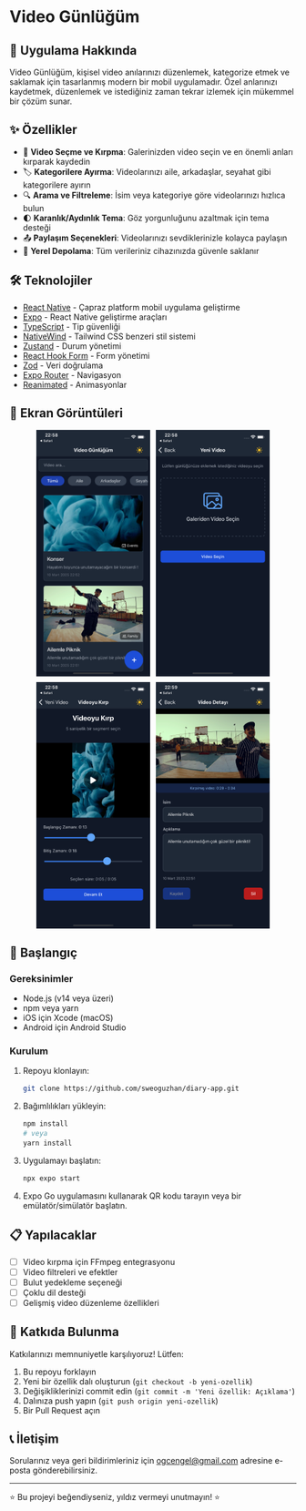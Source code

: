 # Video Günlüğüm


## 📱 Uygulama Hakkında

Video Günlüğüm, kişisel video anılarınızı düzenlemek, kategorize etmek ve saklamak için tasarlanmış modern bir mobil uygulamadır. Özel anlarınızı kaydetmek, düzenlemek ve istediğiniz zaman tekrar izlemek için mükemmel bir çözüm sunar.

## ✨ Özellikler

- 🎥 **Video Seçme ve Kırpma**: Galerinizden video seçin ve en önemli anları kırparak kaydedin
- 🏷️ **Kategorilere Ayırma**: Videolarınızı aile, arkadaşlar, seyahat gibi kategorilere ayırın
- 🔍 **Arama ve Filtreleme**: İsim veya kategoriye göre videolarınızı hızlıca bulun
- 🌓 **Karanlık/Aydınlık Tema**: Göz yorgunluğunu azaltmak için tema desteği
- 📤 **Paylaşım Seçenekleri**: Videolarınızı sevdiklerinizle kolayca paylaşın
- 💾 **Yerel Depolama**: Tüm verileriniz cihazınızda güvenle saklanır

## 🛠️ Teknolojiler

- [React Native](https://reactnative.dev/) - Çapraz platform mobil uygulama geliştirme
- [Expo](https://expo.dev/) - React Native geliştirme araçları
- [TypeScript](https://www.typescriptlang.org/) - Tip güvenliği
- [NativeWind](https://www.nativewind.dev/) - Tailwind CSS benzeri stil sistemi
- [Zustand](https://github.com/pmndrs/zustand) - Durum yönetimi
- [React Hook Form](https://react-hook-form.com/) - Form yönetimi
- [Zod](https://github.com/colinhacks/zod) - Veri doğrulama
- [Expo Router](https://docs.expo.dev/routing/introduction/) - Navigasyon
- [Reanimated](https://docs.swmansion.com/react-native-reanimated/) - Animasyonlar

## 📸 Ekran Görüntüleri

<div style="display: flex; flex-wrap: wrap; gap: 10px; justify-content: center;">
  <img src="screenshots/home.png" width="200" alt="Ana Sayfa" />
  <img src="screenshots/video-select.png" width="200" alt="Video Seçme" />
  <img src="screenshots/video-crop.png" width="200" alt="Video Kırpma" />
  <img src="screenshots/video-details.png" width="200" alt="Video Detayları" />
</div>

## 🚀 Başlangıç

### Gereksinimler

- Node.js (v14 veya üzeri)
- npm veya yarn
- iOS için Xcode (macOS)
- Android için Android Studio

### Kurulum

1. Repoyu klonlayın:
   ```bash
   git clone https://github.com/sweoguzhan/diary-app.git
   ```

2. Bağımlılıkları yükleyin:
   ```bash
   npm install
   # veya
   yarn install
   ```

3. Uygulamayı başlatın:
   ```bash
   npx expo start
   ```

4. Expo Go uygulamasını kullanarak QR kodu tarayın veya bir emülatör/simülatör başlatın.

## 📋 Yapılacaklar

- [ ] Video kırpma için FFmpeg entegrasyonu
- [ ] Video filtreleri ve efektler
- [ ] Bulut yedekleme seçeneği
- [ ] Çoklu dil desteği
- [ ] Gelişmiş video düzenleme özellikleri

## 🤝 Katkıda Bulunma

Katkılarınızı memnuniyetle karşılıyoruz! Lütfen:

1. Bu repoyu forklayın
2. Yeni bir özellik dalı oluşturun (`git checkout -b yeni-ozellik`)
3. Değişikliklerinizi commit edin (`git commit -m 'Yeni özellik: Açıklama'`)
4. Dalınıza push yapın (`git push origin yeni-ozellik`)
5. Bir Pull Request açın

## 📞 İletişim

Sorularınız veya geri bildirimleriniz için [ogcengel@gmail.com](mailto:ogcengel@gmail.com) adresine e-posta gönderebilirsiniz.

---

⭐️ Bu projeyi beğendiyseniz, yıldız vermeyi unutmayın! ⭐️
